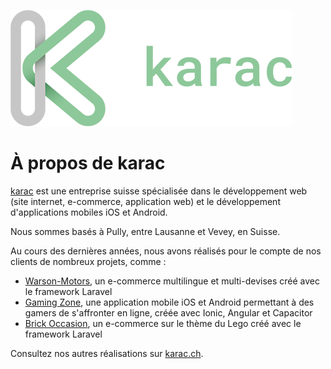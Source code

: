 [![karac web Sàrl](/docs/karac.png)](https://karac.ch)

# À propos de karac

[karac](https://karac.ch) est une entreprise suisse spécialisée dans le développement web (site internet, e-commerce, application web) et le développement d'applications mobiles iOS et Android.

Nous sommes basés à Pully, entre Lausanne et Vevey, en Suisse.

Au cours des dernières années, nous avons réalisés pour le compte de nos clients de nombreux projets, comme :

- [Warson-Motors](https://warson-motors.com), un e-commerce multilingue et multi-devises créé avec le framework Laravel
- [Gaming Zone](https://gamingzone.ch/), une application mobile iOS et Android permettant à des gamers de s'affronter en ligne, créée avec Ionic, Angular et Capacitor
- [Brick Occasion](https://brickoccasion.ch/), un e-commerce sur le thème du Lego créé avec le framework Laravel

Consultez nos autres réalisations sur [karac.ch](https://karac.ch).